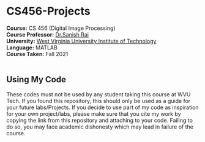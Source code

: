 # CS456-Projects
**Course:** CS 456 (Digital Image Processing) <br />
**Course Professor:** [Dr.Sanish Rai](https://engineering.wvutech.edu/faculty-and-staff-directory/sanish-rai) <br />
**University:** [West Virginia University Institute of Technology](https://www.wvutech.edu/) <br />
**Language:** MATLAB <br />
**Course Taken:** Fall 2021 <br /> <br />

## Using My Code
These codes must not be used by any student taking this course at WVU Tech. If you found this repository, this should only be used as a guide for your future labs/Projects. If you decide to use part of my code as inspiration for your own project/labs, please make sure that you cite my work by copying the link from this repository and attaching to your code. Failing to do so, you may face academic dishonesty which may lead in failure of the course.
